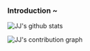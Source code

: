 ### Introduction ~

![JJ's github stats](https://github-readme-stats.vercel.app/api?username=JJ-H&show_icons=true&theme=radical&count_private=true&show_icons=true)

![JJ's contribution graph](https://activity-graph.herokuapp.com/graph?username=JJ-H&theme=redical)

<!--
**JJ-H/JJ-H** is a ✨ _special_ ✨ repository because its `README.md` (this file) appears on your GitHub profile.

Here are some ideas to get you started:

- 🔭 I’m currently working on ...
- 🌱 I’m currently learning ...
- 👯 I’m looking to collaborate on ...
- 🤔 I’m looking for help with ...
- 💬 Ask me about ...
- 📫 How to reach me: ...
- 😄 Pronouns: ...
- ⚡ Fun fact: ...
-->
